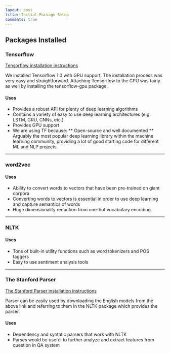 ```yaml
---
layout: post
title: Initial Package Setup
comments: true
---
```


## [](#header-2)Packages Installed

### [](#header-3)Tensorflow

[Tensorflow installation instructions](https://www.tensorflow.org/install/install_linux)

We installed Tensorflow 1.0 with GPU support. The installation process was very easy and straightforward.
Attaching Tensorflow to the GPU was fairly as well by installing the tensorflow-gpu package.

#### [](#header-4)Uses

*   Provides a robust API for plenty of deep learning algorithms
*   Contains a variety of easy to use deep learning architectures (e.g. LSTM, GRU, CNNs, etc.)
*   Provides GPU support
*   We are using TF because:
** Open-source and well documented
** Arguably the most popular deep learning library within the machine learning community, providing a lot of good starting code for different ML and NLP projects.

* * *

### [](#header-3)word2vec

#### [](#header-4)Uses

*   Ability to convert words to vectors that have been pre-trained on giant corpora
*   Converting words to vectors is essential in order to use deep learning and capture semantics of words
*   Huge dimensionality reduction from one-hot vocabulary encoding

* * *

### [](#header-3)NLTK

#### [](#header-4)Uses

*   Tons of built-in utility functions such as word tokenizers and POS taggers
*   Easy to use sentiment analysis tools

* * *

### [](#header-3)The Stanford Parser

[The Stanford Parser installation instructions](https://github.com/nltk/nltk/wiki/Installing-Third-Party-Software)

Parser can be easily used by downloading the English models from the above link and referring to them in
the NLTK package which provides the parser.

#### [](#header-4)Uses

*   Dependency and syntatic parsers that work with NLTK
*   Parses would be useful to further analyze and extract features from question in QA system
